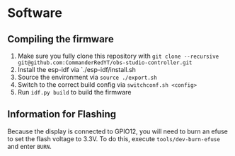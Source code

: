 # Software

## Compiling the firmware
1. Make sure you fully clone this repository with `git clone --recursive git@github.com:CommanderRedYT/obs-studio-controller.git`
2. Install the esp-idf via `./esp-idf/install.sh
3. Source the environment via `source ./export.sh`
4. Switch to the correct build config via `switchconf.sh <config>`
5. Run `idf.py build` to build the firmware

## Information for Flashing
Because the display is connected to GPIO12, you will need to burn an efuse to set the flash voltage to 3.3V. To do this, execute `tools/dev-burn-efuse` and enter `BURN`.
